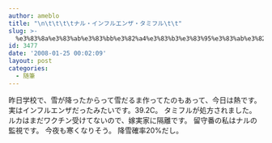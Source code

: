 ```yaml
---
author: ameblo
title: "\n\t\t\t\tナル・インフルエンザ・タミフル\t\t"
slug: >-
  %e3%83%8a%e3%83%ab%e3%83%bb%e3%82%a4%e3%83%b3%e3%83%95%e3%83%ab%e3%82%a8%e3%83%b3%e3%82%b6%e3%83%bb%e3%82%bf%e3%83%9f%e3%83%95%e3%83%ab
id: 3477
date: '2008-01-25 00:02:09'
layout: post
categories:
  - 随筆
---
```


昨日学校で、雪が降ったからって雪だるま作ってたのもあって、今日は熱です。 実はインフルエンザだったみたいです。39.2C。 タミフルが処方されました。 ルカはまだワクチン受けてないので、嫁実家に隔離です。 留守番の私はナルの監視です。 今夜も寒くなりそう。 降雪確率20%だし。